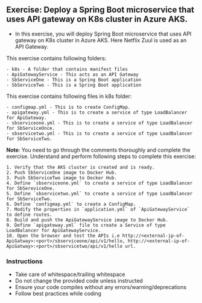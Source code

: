 ## Exercise: Deploy a Spring Boot microservice that uses API gateway on K8s cluster in Azure AKS.

  * In this exercise, you will deploy Spring Boot microservice that uses API gateway on K8s cluster in Azure AKS. Here Netflix Zuul is used as an API Gateway.

This exercise contains following folders:

	- k8s - A folder that contains manifest files
	- ApiGatewayService - This acts as an API Gateway
	- SbServiceOne - This is a Spring Boot application
	- SbServiceTwo - This is a Spring Boot application

This exercise contains following files in k8s folder:  

	- configmap.yml - This is to create ConfigMap.
	- apigateway.yml - This is to create a service of type LoadBalancer for ApiGateway.
	- sbserviceone.yml - This is to create a service of type LoadBalancer for SbServiceOnce.
	- sbservicetwo.yml - This is to create a service of type LoadBalancer for SbServiceTwo.


**Note**: You need to go through the comments thoroughly and complete the exercise.
Understand and perform following steps to complete this exercise:

    1. Verify that the AKS cluster is created and is ready.
    2. Push SbServiceOne image to Docker Hub.
    3. Push SbServiceTwo image to Docker Hub.
    4. Define `sbserviceone.yml` to create a service of type LoadBalancer for SbSereviceOne.
    5. Define `sbservicetwo.yml` to create a service of type LoadBalancer for SbServiceTwo.
    6. Define `configmap.yml` to create a ConfigMap.
    7. Modify the properties in `application.yml` of `ApiGatewayService` to define routes.
    8. Build and push the ApiGatewayService image to Docker Hub.
    9. Define `apigateway.yml` file to create a Service of type LoadBalancer for ApiGatewayService.
    10. Open the browser and test the APIs i.e http://<external-ip-of-ApiGatway>:<port>/sbserviceone/api/v1/hello, http://<external-ip-of-ApiGatway>:<port>/sbservicetwo/api/v1/hello url.
  

### Instructions

- Take care of whitespace/trailing whitespace
- Do not change the provided code unless instructed
- Ensure your code compiles without any errors/warning/deprecations
- Follow best practices while coding
